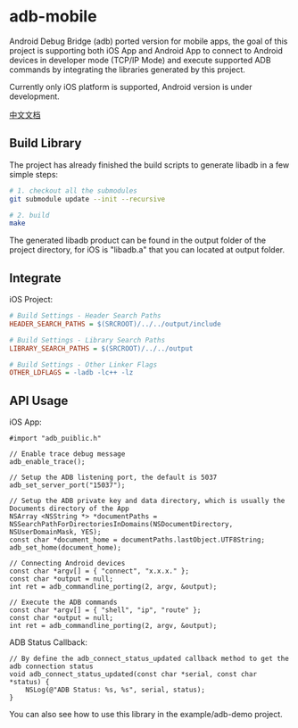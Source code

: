 # adb-mobile

Android Debug Bridge (adb) ported version for mobile apps, the goal of this project is supporting both iOS App and Android App to connect to Android devices in developer mode (TCP/IP Mode) and execute supported ADB commands by integrating the libraries generated by this project.

Currently only iOS platform is supported, Android version is under development.

[中文文档](README.zh-cn.md)

## Build Library

The project has already finished the build scripts to generate libadb in a few simple steps:

```sh
# 1. checkout all the submodules
git submodule update --init --recursive

# 2. build
make
```

The generated libadb product can be found in the output folder of the project directory, for iOS is "libadb.a" that you can located at output folder.

## Integrate

iOS Project:

```ini
# Build Settings - Header Search Paths
HEADER_SEARCH_PATHS = $(SRCROOT)/../../output/include

# Build Settings - Library Search Paths
LIBRARY_SEARCH_PATHS = $(SRCROOT)/../../output

# Build Settings - Other Linker Flags
OTHER_LDFLAGS = -ladb -lc++ -lz
```

## API Usage

iOS App:

```objc
#import "adb_puiblic.h"

// Enable trace debug message
adb_enable_trace();

// Setup the ADB listening port, the default is 5037
adb_set_server_port("15037");

// Setup the ADB private key and data directory, which is usually the Documents directory of the App
NSArray <NSString *> *documentPaths = NSSearchPathForDirectoriesInDomains(NSDocumentDirectory, NSUserDomainMask, YES);
const char *document_home = documentPaths.lastObject.UTF8String;
adb_set_home(document_home);

// Connecting Android devices
const char *argv[] = { "connect", "x.x.x." };
const char *output = null;
int ret = adb_commandline_porting(2, argv, &output);

// Execute the ADB commands
const char *argv[] = { "shell", "ip", "route" };
const char *output = null;
int ret = adb_commandline_porting(2, argv, &output);
```

ADB Status Callback:

```objc
// By define the adb_connect_status_updated callback method to get the adb connection status
void adb_connect_status_updated(const char *serial, const char *status) {
    NSLog(@"ADB Status: %s, %s", serial, status);
}
```

You can also see how to use this library in the example/adb-demo project.
